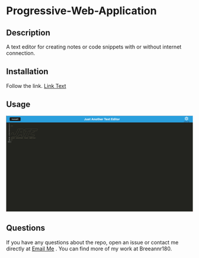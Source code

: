 # Progressive-Web-Application

## Description

A text editor for creating notes or code snippets with or without internet connection.


## Installation

Follow the link. [Link Text](https://young-mountain-86340-14a57acc94c8.herokuapp.com/)


## Usage


![sample](assets/Screenshot.png)



## Questions

If you have any questions about the repo, open an issue or contact me directly at [Email Me](mailto:breeannr@hotmail.com)
. You can find more of my work at Breeannr180.
